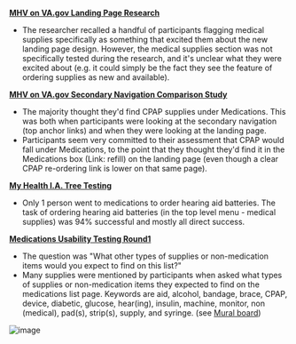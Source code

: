 **[MHV on VA.gov Landing Page Research](https://github.com/department-of-veterans-affairs/va.gov-team/tree/master/products/health-care/digital-health-modernization/mhv-to-va.gov/landing-page/research/2023-03-Landing-Page-User-Research)**
- The researcher recalled a handful of participants flagging medical supplies specifically as something that excited them about the new landing page design. However, the medical supplies section was not specifically tested during the research, and it's unclear what they were excited about (e.g. it could simply be the fact they see the feature of ordering supplies as new and available). 

**[MHV on VA.gov Secondary Navigation Comparison Study](https://github.com/department-of-veterans-affairs/va.gov-team/blob/master/products/health-care/digital-health-modernization/mhv-to-va.gov/secondary-nav/Comparison-study/research-findings.md)**
- The majority thought they'd find CPAP supplies under Medications. This was both when participants were looking at the secondary navigation (top anchor links) and when they were looking at the landing page.
- Participants seem very committed to their assessment that CPAP would fall under Medications, to the point that they thought they'd find it in the Medications box (Link: refill) on the landing page (even though a clear CPAP re-ordering link is lower on that same page).

**[My Health I.A. Tree Testing](https://github.com/department-of-veterans-affairs/va.gov-team/tree/master/products/health-care/digital-health-modernization/mhv-to-va.gov/overall-content-IA/2023-01-my-health-ia-tree-test)**
- Only 1 person went to medications to order hearing aid batteries. The task of ordering hearing aid batteries (in the top level menu - medical supplies) was 94% successful and mostly all direct success. 

**[Medications Usability Testing Round1](https://github.com/department-of-veterans-affairs/va.gov-team/tree/master/products/health-care/digital-health-modernization/mhv-to-va.gov/medications/research/2023-07-medications-usability-testing-round1)**
- The question was "What other types of supplies or non-medication items would you expect to find on this list?"
- Many supplies were mentioned by participants when asked what types of supplies or non-medication items they expected to find on the medications list page. Keywords are aid, alcohol, bandage, brace, CPAP, device, diabetic, glucose, hear(ing), insulin, machine, monitor, non (medical), pad(s), strip(s), supply, and syringe. (see [Mural board](https://app.mural.co/t/departmentofveteransaffairs9999/m/departmentofveteransaffairs9999/1700080738857/92d3a3430776fa03cbb67166b7e8b0edbc3d9f88?sender=u8633abbc30765ec453730801))
  
![image](https://github.com/department-of-veterans-affairs/va.gov-team/assets/65574620/a69b844d-999b-4a7e-bcf0-b8a5ae0a38a1)


